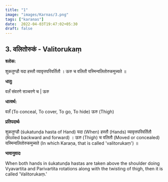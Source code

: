 ```yaml
---
title: "1"
image: "images/Karnas/3.png"
tags: ["karanas"]
date:  2022-04-03T19:47:02+05:30
draft: false
---
```


## 3. वलितोरुकं - Valitorukaṃ 

**श्लोक:**

शुकतुण्डौ यदा हस्तौ व्यावृत्तपरिवर्तितौ । ऊरु च वलितौ यस्मिन्वलितोरुकमुच्यते ॥

**धातुः**


वलँ संवरणे सञ्चरणे च |
ऊरु

**धात्वर्थ:**


वलँ (To conceal, To cover, To go, To hide)
ऊरु (Thigh)

**प्रतिपदार्थः**


शुकतुण्डौ (śukatunḍa hasta of Hand) यदा (When) हस्तौ (Hands) व्यावृत्तपरिवर्तितौ (Rolled backward and forward)  । ऊरु (Thigh) च वलितौ (Moved or concealed) यस्मिन्वलितोरुकमुच्यते (In which Karaṇa, that is called 'valitorukaṃ') ॥

**भावानुवादः**


When both hands in śukatunḍa hastas are taken above the shoulder doing Vyavartita and Parivartita rotations along with the twisting of thigh, then it is called 'Valitorukaṃ.'

